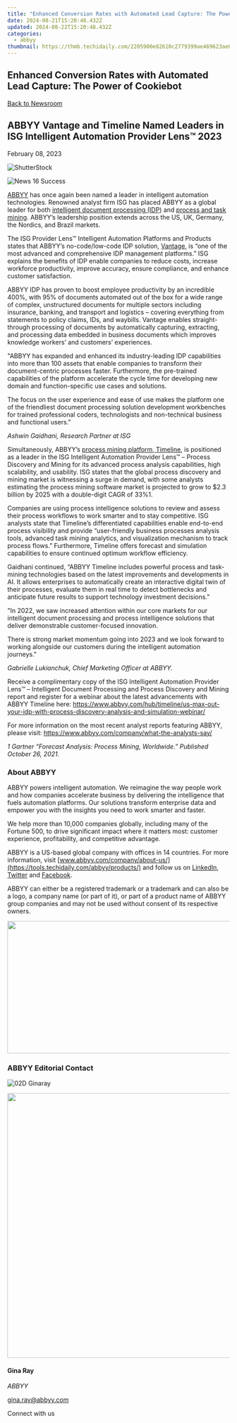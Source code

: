 ```yaml
---
title: "Enhanced Conversion Rates with Automated Lead Capture: The Power of Cookiebot"
date: 2024-08-21T15:20:48.432Z
updated: 2024-08-22T15:20:48.432Z
categories:
  - abbyy
thumbnail: https://thmb.techidaily.com/2205900e82610c2779399ae469623ae027920f8a8a6cd21a0ae3357ed65bdbc2.jpg
---
```


## Enhanced Conversion Rates with Automated Lead Capture: The Power of Cookiebot

[Back to Newsroom](https://tools.techidaily.com/abbyy/products/)

## ABBYY Vantage and Timeline Named Leaders in ISG Intelligent Automation Provider Lens™ 2023

February 08, 2023

![ShutterStock](https://content.abbyy.com/-/media/project/abbyy/abbyy/branchtemplates/shutterstock_1272462163_1296-x-729.jpg?h=729&iar=0&w=1296)

![News 16 Success](https://static4.abbyy.com/abbyycommedia/33671/news-16-success.jpg) 

[ABBYY](https://tools.techidaily.com/abbyy/products/) has once again been named a leader in intelligent automation technologies. Renowned analyst firm ISG has placed ABBYY as a global leader for both [intelligent document processing (IDP)](https://tools.techidaily.com/abbyy/products/) and [process and task mining](https://tools.techidaily.com/abbyy/products/). ABBYY’s leadership position extends across the US, UK, Germany, the Nordics, and Brazil markets.

The ISG Provider Lens™ Intelligent Automation Platforms and Products states that ABBYY’s no-code/low-code IDP solution, [Vantage](https://tools.techidaily.com/abbyy/products/), is “one of the most advanced and comprehensive IDP management platforms.” ISG explains the benefits of IDP enable companies to reduce costs, increase workforce productivity, improve accuracy, ensure compliance, and enhance customer satisfaction.

ABBYY IDP has proven to boost employee productivity by an incredible 400%, with 95% of documents automated out of the box for a wide range of complex, unstructured documents for multiple sectors including insurance, banking, and transport and logistics – covering everything from statements to policy claims, IDs, and waybills. Vantage enables straight-through processing of documents by automatically capturing, extracting, and processing data embedded in business documents which improves knowledge workers’ and customers’ experiences.

"ABBYY has expanded and enhanced its industry-leading IDP capabilities into more than 100 assets that enable companies to transform their document-centric processes faster. Furthermore, the pre-trained capabilities of the platform accelerate the cycle time for developing new domain and function-specific use cases and solutions.   
  
The focus on the user experience and ease of use makes the platform one of the friendliest document processing solution development workbenches for trained professional coders, technologists and non-technical business and functional users."

_Ashwin Gaidhani, Research Partner at ISG_

Simultaneously, ABBYY’s [process mining platform, Timeline](https://tools.techidaily.com/abbyy/products/), is positioned as a leader in the ISG Intelligent Automation Provider Lens™ – Process Discovery and Mining for its advanced process analysis capabilities, high scalability, and usability. ISG states that the global process discovery and mining market is witnessing a surge in demand, with some analysts estimating the process mining software market is projected to grow to $2.3 billion by 2025 with a double-digit CAGR of 33%1.

Companies are using process intelligence solutions to review and assess their process workflows to work smarter and to stay competitive. ISG analysts state that Timeline’s differentiated capabilities enable end-to-end process visibility and provide “user-friendly business processes analysis tools, advanced task mining analytics, and visualization mechanism to track process flows.” Furthermore, Timeline offers forecast and simulation capabilities to ensure continued optimum workflow efficiency.

Gaidhani continued, “ABBYY Timeline includes powerful process and task-mining technologies based on the latest improvements and developments in AI. It allows enterprises to automatically create an interactive digital twin of their processes, evaluate them in real time to detect bottlenecks and anticipate future results to support technology investment decisions.”

"In 2022, we saw increased attention within our core markets for our intelligent document processing and process intelligence solutions that deliver demonstrable customer-focused innovation.   
  
There is strong market momentum going into 2023 and we look forward to working alongside our customers during the intelligent automation journeys."

_Gabrielle Lukianchuk, Chief Marketing Officer at ABBYY._

Receive a complimentary copy of the ISG Intelligent Automation Provider Lens™ – Intelligent Document Processing and Process Discovery and Mining report and register for a webinar about the latest advancements with ABBYY Timeline here: <https://www.abbyy.com/hub/timeline/us-max-out-your-idp-with-process-discovery-analysis-and-simulation-webinar/>

For more information on the most recent analyst reports featuring ABBYY, please visit: <https://www.abbyy.com/company/what-the-analysts-say/>

_1 Gartner “Forecast Analysis: Process Mining, Worldwide.” Published October 26, 2021._

### About ABBYY

ABBYY powers intelligent automation. We reimagine the way people work and how companies accelerate business by delivering the intelligence that fuels automation platforms. Our solutions transform enterprise data and empower you with the insights you need to work smarter and faster. 

We help more than 10,000 companies globally, including many of the Fortune 500, to drive significant impact where it matters most: customer experience, profitability, and competitive advantage.

ABBYY is a US-based global company with offices in 14 countries. For more information, visit [www.abbyy.com/company/about-us/](https://tools.techidaily.com/abbyy/products/) and follow us on [LinkedIn](https://www.linkedin.com/company/abbyy), [Twitter](https://twitter.com/ABBYY%5FSoftware) and [Facebook](https://www.facebook.com/ABBYYsoft).

ABBYY can either be a registered trademark or a trademark and can also be a logo, a company name (or part of it), or part of a product name of ABBYY group companies and may not be used without consent of its respective owners.

<!-- affiliate ads begin -->
<a href="https://aofit.pxf.io/c/5597632/1399701/16396" target="_top" id="1399701"><img src="//a.impactradius-go.com/display-ad/16396-1399701" border="0" alt="" width="960" height="300"/></a><img height="0" width="0" src="https://imp.pxf.io/i/5597632/1399701/16396" style="position:absolute;visibility:hidden;" border="0" />
<!-- affiliate ads end -->
### ABBYY Editorial Contact

![02D Ginaray](https://static2.abbyy.com/abbyycommedia/23662/02d-ginaray.png)

<!-- affiliate ads begin -->
<a href="https://appsumo.8odi.net/c/5597632/2082538/7443" target="_top" id="2082538"><img src="//a.impactradius-go.com/display-ad/7443-2082538" border="0" alt="" width="1200" height="600"/></a><img height="0" width="0" src="https://appsumo.8odi.net/i/5597632/2082538/7443" style="position:absolute;visibility:hidden;" border="0" />
<!-- affiliate ads end -->
#### Gina Ray

_ABBYY_

[gina.ray@abbyy.com](https://tools.techidaily.com/abbyy/products/) 

  
Connect with us

<ins class="adsbygoogle"
     style="display:block"
     data-ad-format="autorelaxed"
     data-ad-client="ca-pub-7571918770474297"
     data-ad-slot="1223367746"></ins>



<ins class="adsbygoogle"
     style="display:block"
     data-ad-client="ca-pub-7571918770474297"
     data-ad-slot="8358498916"
     data-ad-format="auto"
     data-full-width-responsive="true"></ins>
